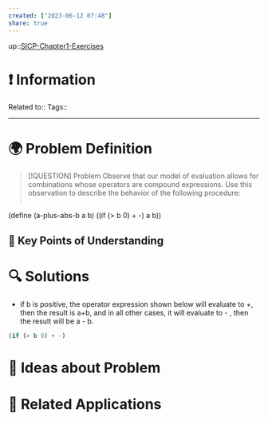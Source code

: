```yaml
---
created: ["2023-06-12 07:48"]
share: true
---
```


up::[SICP-Chapter1-Exercises](./SICP-Chapter1-Exercises.md)

# ❗ Information
Related to:: 
Tags:: 

___
# 🌍 Problem Definition

> [!QUESTION] Problem
> Observe that our model of evaluation allows for combinations whose operators are compound expressions. Use this observation to describe the behavior of the following procedure:
> ```scheme
(define (a-plus-abs-b a b)
  ((if (> b 0) + -) a b))

## 🔑 **Key Points of Understanding**

# 🔍 Solutions
- if b is positive, the operator expression shown below will evaluate to +, then the result is a+b, and in all other cases, it will evaluate to - , then the result will be a - b.
```Scheme
(if (> b 0) + -)
```
# 🧠 Ideas about Problem

# 🔗 Related Applications

